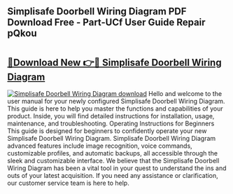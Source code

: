 ## Simplisafe Doorbell Wiring Diagram PDF Download Free - Part-UCf User Guide Repair pQkou

# <h2><a href="http://dfmevuy.blite.top/?on=Simplisafe+Doorbell+Wiring+Diagram">🔗Download New 👉🔴 Simplisafe Doorbell Wiring Diagram</a></h2>

[![Simplisafe Doorbell Wiring Diagram download](https://i.imgur.com/lujVjoI.png)](http://dfmevuy.blite.top/?on=Simplisafe+Doorbell+Wiring+Diagram)
Hello and welcome to the user manual for your newly configured Simplisafe Doorbell Wiring Diagram. This guide is here to help you master the functions and capabilities of your product. Inside, you will find detailed instructions for installation, usage, maintenance, and troubleshooting. Operating Instructions for Beginners This guide is designed for beginners to confidently operate your new Simplisafe Doorbell Wiring Diagram. Simplisafe Doorbell Wiring Diagram advanced features include image recognition, voice commands, customizable profiles, and automatic backups, all accessible through the sleek and customizable interface. We believe that the Simplisafe Doorbell Wiring Diagram has been a vital tool in your quest to understand the ins and outs of your latest acquisition. If you need any assistance or clarification, our customer service team is here to help.
